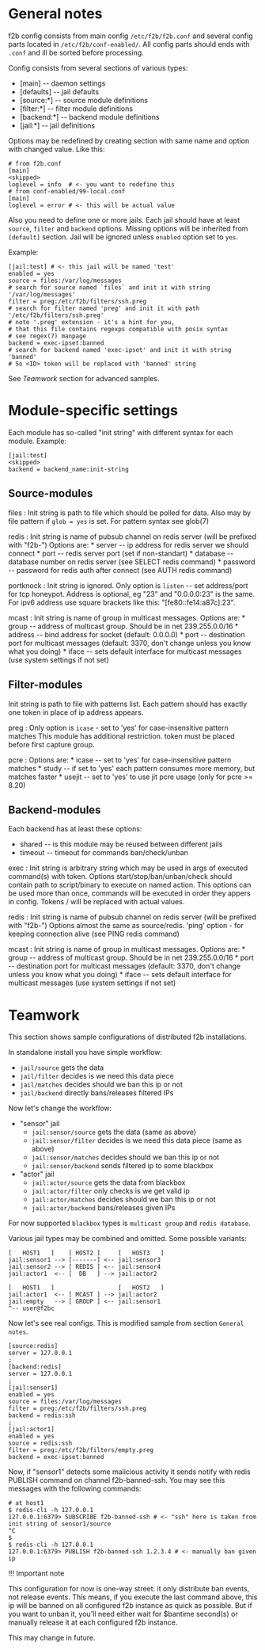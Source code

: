 General notes
=============

f2b config consists from main config `/etc/f2b/f2b.conf` and several config parts located in `/etc/f2b/conf-enabled/`.
All config parts should ends with `.conf` and ill be sorted before processing.

Config consists from several sections of various types:

* [main] -- daemon settings
* [defaults] -- jail defaults
* [source:*] -- source module definitions
* [filter:*] -- filter module definitions
* [backend:*] -- backend module definitions
* [jail:*] -- jail definitions

Options may be redefined by creating section with same name and option with changed value. Like this:

    # from f2b.conf
    [main]
    <skipped>
    loglevel = info  # <- you want to redefine this
    # from conf-enabled/99-local.conf
    [main]
    loglevel = error # <- this will be actual value

Also you need to define one or more jails.
Each jail should have at least `source`, `filter` and `backend` options.
Missing options will be inherited from `[default]` section.
Jail will be ignored unless `enabled` option set to `yes`.

Example:

    [jail:test] # <- this jail will be named 'test'
    enabled = yes
    source = files:/var/log/messages
    # search for source named `files` and init it with string '/var/log/messages'
    filter = preg:/etc/f2b/filters/ssh.preg
    # search for filter named 'preg' and init it with path '/etc/f2b/filters/ssh.preg'
    # note '.preg' extension - it's a hint for you,
    # that this file contains regexps compatible with posix syntax
    # see regex(7) manpage
    backend = exec-ipset:banned
    # search for backend named 'exec-ipset' and init it with string 'banned'
    # So <ID> token will be replaced with 'banned' string

See *Teamwork* section for advanced samples.

Module-specific settings
========================

Each module has so-called "init string" with different syntax for each module.
Example:

    [jail:test]
    <skipped>
    backend = backend_name:init-string

Source-modules
--------------

files
:   Init string is path to file which should be polled for data.
    Also may by file pattern if `glob = yes` is set.
    For pattern syntax see glob(7)

redis
:   Init string is name of pubsub channel on redis server (will be prefixed with "f2b-")
    Options are:
    * server -- ip address for redis server we should connect
    * port -- redis server port (set if non-standart)
    * database -- database number on redis server (see SELECT redis command)
    * password -- password for redis auth after connect (see AUTH redis command)

portknock
:   Init string is ignored. Only option is `listen` -- set address/port for tcp honeypot.
    Address is optional, eg "23" and "0.0.0.0:23" is the same.
    For ipv6 address use square brackets like this: "[fe80::fe14:a87c]:23".

mcast
:   Init string is name of group in multicast messages. Options are:
    * group -- address of multicast group. Should be in net 239.255.0.0/16
    * address -- bind address for socket (default: 0.0.0.0)
    * port -- destination port for multicast messages (default: 3370, don't change unless you know what you doing)
    * iface -- sets default interface for multicast messages (use system settings if not set)


Filter-modules
--------------

Init string is path to file with patterns list. Each pattern should has exactly one <HOST> token in place of ip address appears.

preg
:   Only option is `icase` - set to 'yes' for case-insensitive pattern matches
    This module has additional restriction. <HOST> token must be placed before first capture group.

pcre
:   Options are:
    * icase -- set to 'yes' for case-insensitive pattern matches
    * study -- if set to 'yes' each pattern consumes more memory, but matches faster
    * usejit -- set to 'yes' to use jit pcre usage (only for pcre >= 8.20)

Backend-modules
---------------

Each backend has at least these options:
* shared  -- is this module may be reused between different jails
* timeout -- timeout for commands ban/check/unban

exec
:   Init string is arbitrary string which may be used in args of executed command(s) with <ID> token.
    Options start/stop/ban/unban/check should contain path to script/binary to execute on named action.
    This options can be used more than once, commands will be executed in order they appers in config.
    Tokens <ID>/<IP> will be replaced with actual values.

redis
:   Init string is name of pubsub channel on redis server (will be prefixed with "f2b-")
    Options almost the same as source/redis. 'ping' option - for keeping connection alive (see PING redis command)

mcast
:   Init string is name of group in multicast messages. Options are:
    * group -- address of multicast group. Should be in net 239.255.0.0/16
    * port -- destination port for multicast messages (default: 3370, don't change unless you know what you doing)
    * iface -- sets default interface for multicast messages (use system settings if not set)

Teamwork
========

This section shows sample configurations of distributed f2b installations.

In standalone install you have simple workflow:

  * `jail/source`  gets the data
  * `jail/filter`  decides is we need this data piece
  * `jail/matches` decides should we ban this ip or not
  * `jail/backend` directly bans/releases filtered IPs

Now let's change the workflow:

  * "sensor" jail
    * `jail:sensor/source` gets the data (same as above)
    * `jail:sensor/filter` decides is we need this data piece (same as above)
    * `jail:sensor/matches` decides should we ban this ip or not
    * `jail:sensor/backend`  sends filtered ip to some blackbox
  * "actor" jail
    * `jail:actor/source` gets the data from blackbox
    * `jail:actor/filter` only checks is we get valid ip
    * `jail:actor/matches` decides should we ban this ip or not
    * `jail:actor/backend` bans/releases given IPs

For now supported `blackbox` types is `multicast group` and `redis database`.

Various jail types may be combined and omitted. Some possible variants:

    [   HOST1   ]    [ HOST2 ]     [   HOST3   ]
    jail:sensor1 --> [-------] <-- jail:sensor3
    jail:sensor2 --> [ REDIS ] <-- jail:sensor4
    jail:actor1  <-- [  DB   ] --> jail:actor2

    [   HOST1   ]                  [   HOST2   ]
    jail:actor1  <-- [ MCAST ] --> jail:actor2
    jail:empty   --> [ GROUP ] <-- jail:sensor1
    ^-- user@f2bc

Now let's see real configs. This is modified sample from section `General notes`.

    [source:redis]
    server = 127.0.0.1
    ;
    [backend:redis]
    server = 127.0.0.1
    ;
    [jail:sensor1]
    enabled = yes
    source = files:/var/log/messages
    filter = preg:/etc/f2b/filters/ssh.preg
    backend = redis:ssh
    ;
    [jail:actor1]
    enabled = yes
    source = redis:ssh
    filter = preg:/etc/f2b/filters/empty.preg
    backend = exec-ipset:banned

Now, if "sensor1" detects some malicious activity it sends notify with redis PUBLISH command on channel f2b-banned-ssh.
You may see this messages with the following commands:

    # at host1
    $ redis-cli -h 127.0.0.1
    127.0.0.1:6379> SUBSCRIBE f2b-banned-ssh # <- "ssh" here is taken from init string of sensor1/source
    ^C
    $
    $ redis-cli -h 127.0.0.1
    127.0.0.1:6379> PUBLISH f2b-banned-ssh 1.2.3.4 # <- manually ban given ip

!!! Important note

This configuration for now is one-way street: it only distribute ban events, not release events.
This means, if you execute the last command above, this ip will be banned on all configured f2b instance as quick as possible.
But if you want to unban it, you'll need either wait for $bantime second(s) or manually release it at each configured f2b instance.

This may change in future.
